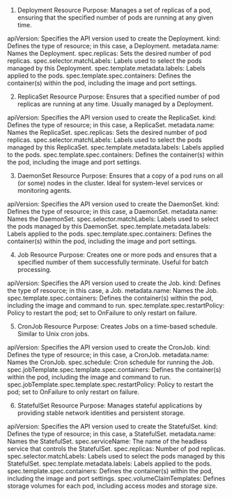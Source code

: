 1. Deployment Resource
Purpose: Manages a set of replicas of a pod, ensuring that the specified number of pods are running at any given time.

apiVersion: Specifies the API version used to create the Deployment.
kind: Defines the type of resource; in this case, a Deployment.
metadata.name: Names the Deployment.
spec.replicas: Sets the desired number of pod replicas.
spec.selector.matchLabels: Labels used to select the pods managed by this Deployment.
spec.template.metadata.labels: Labels applied to the pods.
spec.template.spec.containers: Defines the container(s) within the pod, including the image and port settings.

2. ReplicaSet Resource
Purpose: Ensures that a specified number of pod replicas are running at any time. Usually managed by a Deployment.

apiVersion: Specifies the API version used to create the ReplicaSet.
kind: Defines the type of resource; in this case, a ReplicaSet.
metadata.name: Names the ReplicaSet.
spec.replicas: Sets the desired number of pod replicas.
spec.selector.matchLabels: Labels used to select the pods managed by this ReplicaSet.
spec.template.metadata.labels: Labels applied to the pods.
spec.template.spec.containers: Defines the container(s) within the pod, including the image and port settings.

3. DaemonSet Resource
Purpose: Ensures that a copy of a pod runs on all (or some) nodes in the cluster. Ideal for system-level services or monitoring agents.

apiVersion: Specifies the API version used to create the DaemonSet.
kind: Defines the type of resource; in this case, a DaemonSet.
metadata.name: Names the DaemonSet.
spec.selector.matchLabels: Labels used to select the pods managed by this DaemonSet.
spec.template.metadata.labels: Labels applied to the pods.
spec.template.spec.containers: Defines the container(s) within the pod, including the image and port settings.

4. Job Resource
Purpose: Creates one or more pods and ensures that a specified number of them successfully terminate. Useful for batch processing.

apiVersion: Specifies the API version used to create the Job.
kind: Defines the type of resource; in this case, a Job.
metadata.name: Names the Job.
spec.template.spec.containers: Defines the container(s) within the pod, including the image and command to run.
spec.template.spec.restartPolicy: Policy to restart the pod; set to OnFailure to only restart on failure.

5. CronJob Resource
Purpose: Creates Jobs on a time-based schedule. Similar to Unix cron jobs.

apiVersion: Specifies the API version used to create the CronJob.
kind: Defines the type of resource; in this case, a CronJob.
metadata.name: Names the CronJob.
spec.schedule: Cron schedule for running the Job.
spec.jobTemplate.spec.template.spec.containers: Defines the container(s) within the pod, including the image and command to run.
spec.jobTemplate.spec.template.spec.restartPolicy: Policy to restart the pod; set to OnFailure to only restart on failure.

6. StatefulSet Resource
Purpose: Manages stateful applications by providing stable network identities and persistent storage.

apiVersion: Specifies the API version used to create the StatefulSet.
kind: Defines the type of resource; in this case, a StatefulSet.
metadata.name: Names the StatefulSet.
spec.serviceName: The name of the headless service that controls the StatefulSet.
spec.replicas: Number of pod replicas.
spec.selector.matchLabels: Labels used to select the pods managed by this StatefulSet.
spec.template.metadata.labels: Labels applied to the pods.
spec.template.spec.containers: Defines the container(s) within the pod, including the image and port settings.
spec.volumeClaimTemplates: Defines storage volumes for each pod, including access modes and storage size.